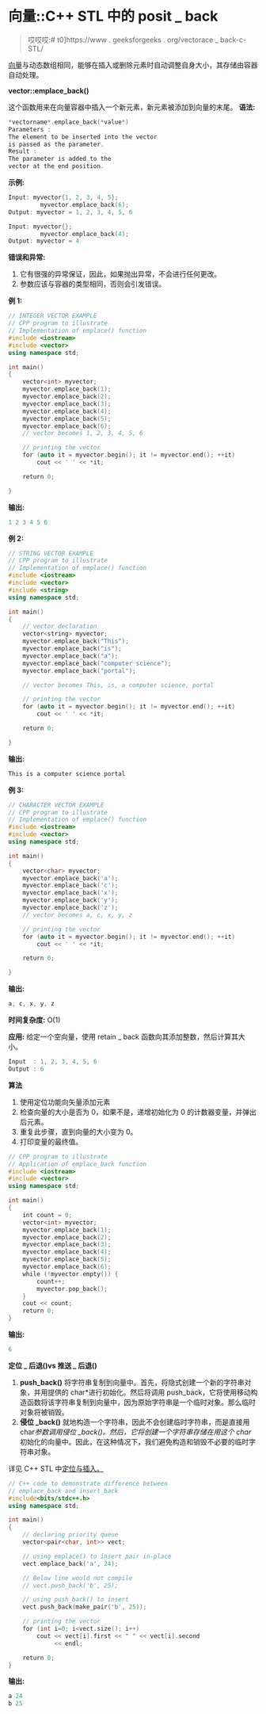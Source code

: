 # 向量::C++ STL 中的 posit _ back

> 哎哎哎:# t0]https://www . geeksforgeeks . org/vectorace _ back-c-STL/

[向量](https://www.geeksforgeeks.org/vector-in-cpp-stl/)与动态数组相同，能够在插入或删除元素时自动调整自身大小，其存储由容器自动处理。

**vector::emplace_back()**

这个函数用来在向量容器中插入一个新元素，新元素被添加到向量的末尾。
**语法:**

```cpp
*vectorname*.emplace_back(*value*)
Parameters :
The element to be inserted into the vector
is passed as the parameter.
Result :
The parameter is added to the
vector at the end position.

```

**示例:**

```cpp
Input: myvector{1, 2, 3, 4, 5};
         myvector.emplace_back(6);
Output: myvector = 1, 2, 3, 4, 5, 6

Input: myvector{};
         myvector.emplace_back(4);
Output: myvector = 4

```

**错误和异常:**

1.  它有很强的异常保证，因此，如果抛出异常，不会进行任何更改。
2.  参数应该与容器的类型相同，否则会引发错误。

**例 1:**

```cpp
// INTEGER VECTOR EXAMPLE
// CPP program to illustrate
// Implementation of emplace() function
#include <iostream>
#include <vector>
using namespace std;

int main()
{
    vector<int> myvector;
    myvector.emplace_back(1);
    myvector.emplace_back(2);
    myvector.emplace_back(3);
    myvector.emplace_back(4);
    myvector.emplace_back(5);
    myvector.emplace_back(6);
    // vector becomes 1, 2, 3, 4, 5, 6

    // printing the vector
    for (auto it = myvector.begin(); it != myvector.end(); ++it)
        cout << ' ' << *it;

    return 0;

}
```

**输出:**

```cpp
1 2 3 4 5 6

```

**例 2:**

```cpp
// STRING VECTOR EXAMPLE
// CPP program to illustrate
// Implementation of emplace() function
#include <iostream>
#include <vector>
#include <string>
using namespace std;

int main()
{
    // vector declaration
    vector<string> myvector;
    myvector.emplace_back("This");
    myvector.emplace_back("is");
    myvector.emplace_back("a");
    myvector.emplace_back("computer science");
    myvector.emplace_back("portal");

    // vector becomes This, is, a computer science, portal

    // printing the vector
    for (auto it = myvector.begin(); it != myvector.end(); ++it)
        cout << ' ' << *it;

    return 0;

}
```

**输出:**

```cpp
This is a computer science portal

```

**例 3:**

```cpp
// CHARACTER VECTOR EXAMPLE
// CPP program to illustrate
// Implementation of emplace() function
#include <iostream>
#include <vector>
using namespace std;

int main()
{
    vector<char> myvector;
    myvector.emplace_back('a');
    myvector.emplace_back('c');
    myvector.emplace_back('x');
    myvector.emplace_back('y');
    myvector.emplace_back('z');
    // vector becomes a, c, x, y, z

    // printing the vector
    for (auto it = myvector.begin(); it != myvector.end(); ++it)
        cout << ' ' << *it;

    return 0;

}
```

**输出:**

```cpp
a, c, x, y, z

```

**时间复杂度:** O(1)

**应用:**
给定一个空向量，使用 retain _ back 函数向其添加整数，然后计算其大小。

```cpp
Input  : 1, 2, 3, 4, 5, 6
Output : 6
```

**算法**

1.  使用定位功能向矢量添加元素
2.  检查向量的大小是否为 0，如果不是，递增初始化为 0 的计数器变量，并弹出后元素。
3.  重复此步骤，直到向量的大小变为 0。
4.  打印变量的最终值。

```cpp
// CPP program to illustrate
// Application of emplace_back function
#include <iostream>
#include <vector>
using namespace std;

int main()
{
    int count = 0;
    vector<int> myvector;
    myvector.emplace_back(1);
    myvector.emplace_back(2);
    myvector.emplace_back(3);
    myvector.emplace_back(4);
    myvector.emplace_back(5);
    myvector.emplace_back(6);
    while (!myvector.empty()) {
        count++;
        myvector.pop_back();
    }
    cout << count;
    return 0;
}
```

**输出:**

```cpp
6
```

**定位 _ 后退()vs 推送 _ 后退()**

1.  **push_back()** 将字符串复制到向量中。首先，将隐式创建一个新的字符串对象，并用提供的 char*进行初始化。然后将调用 push_back，它将使用移动构造函数将该字符串复制到向量中，因为原始字符串是一个临时对象。那么临时对象将被销毁。
2.  **侵位 _back()** 就地构造一个字符串，因此不会创建临时字符串，而是直接用 char*参数调用侵位 _back()。然后，它将创建一个字符串存储在用这个 char*初始化的向量中。因此，在这种情况下，我们避免构造和销毁不必要的临时字符串对象。

详见 C++ STL 中[定位与插入。](https://www.geeksforgeeks.org/emplace-vs-insert-c-stl/)

```cpp
// C++ code to demonstrate difference between
// emplace_back and insert_back
#include<bits/stdc++.h>
using namespace std;

int main()
{
    // declaring priority queue
    vector<pair<char, int>> vect;

    // using emplace() to insert pair in-place
    vect.emplace_back('a', 24);

    // Below line would not compile
    // vect.push_back('b', 25);    

    // using push_back() to insert
    vect.push_back(make_pair('b', 25));    

    // printing the vector
    for (int i=0; i<vect.size(); i++)
        cout << vect[i].first << " " << vect[i].second
             << endl;

    return 0;
}
```

**输出:**

```cpp
a 24
b 25

```